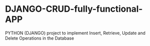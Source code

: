 # DJANGO-CRUD-fully-functional-APP
PYTHON (DJANGO) project to implement Insert, Retrieve, Update and Delete Operations in the Database
